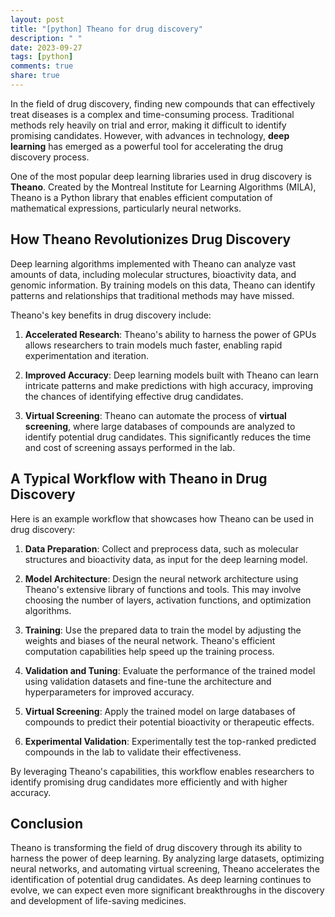 ```yaml
---
layout: post
title: "[python] Theano for drug discovery"
description: " "
date: 2023-09-27
tags: [python]
comments: true
share: true
---
```


In the field of drug discovery, finding new compounds that can effectively treat diseases is a complex and time-consuming process. Traditional methods rely heavily on trial and error, making it difficult to identify promising candidates. However, with advances in technology, **deep learning** has emerged as a powerful tool for accelerating the drug discovery process.

One of the most popular deep learning libraries used in drug discovery is **Theano**. Created by the Montreal Institute for Learning Algorithms (MILA), Theano is a Python library that enables efficient computation of mathematical expressions, particularly neural networks.

## How Theano Revolutionizes Drug Discovery

Deep learning algorithms implemented with Theano can analyze vast amounts of data, including molecular structures, bioactivity data, and genomic information. By training models on this data, Theano can identify patterns and relationships that traditional methods may have missed.

Theano's key benefits in drug discovery include:

1. **Accelerated Research**: Theano's ability to harness the power of GPUs allows researchers to train models much faster, enabling rapid experimentation and iteration.

2. **Improved Accuracy**: Deep learning models built with Theano can learn intricate patterns and make predictions with high accuracy, improving the chances of identifying effective drug candidates.

3. **Virtual Screening**: Theano can automate the process of **virtual screening**, where large databases of compounds are analyzed to identify potential drug candidates. This significantly reduces the time and cost of screening assays performed in the lab.

## A Typical Workflow with Theano in Drug Discovery

Here is an example workflow that showcases how Theano can be used in drug discovery:

1. **Data Preparation**: Collect and preprocess data, such as molecular structures and bioactivity data, as input for the deep learning model.

2. **Model Architecture**: Design the neural network architecture using Theano's extensive library of functions and tools. This may involve choosing the number of layers, activation functions, and optimization algorithms.

3. **Training**: Use the prepared data to train the model by adjusting the weights and biases of the neural network. Theano's efficient computation capabilities help speed up the training process.

4. **Validation and Tuning**: Evaluate the performance of the trained model using validation datasets and fine-tune the architecture and hyperparameters for improved accuracy.

5. **Virtual Screening**: Apply the trained model on large databases of compounds to predict their potential bioactivity or therapeutic effects.

6. **Experimental Validation**: Experimentally test the top-ranked predicted compounds in the lab to validate their effectiveness.

By leveraging Theano's capabilities, this workflow enables researchers to identify promising drug candidates more efficiently and with higher accuracy.

## Conclusion

Theano is transforming the field of drug discovery through its ability to harness the power of deep learning. By analyzing large datasets, optimizing neural networks, and automating virtual screening, Theano accelerates the identification of potential drug candidates. As deep learning continues to evolve, we can expect even more significant breakthroughs in the discovery and development of life-saving medicines.